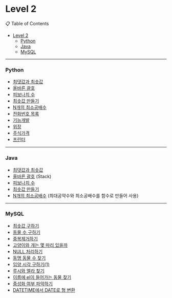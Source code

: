 # Level 2

📋 Table of Contents

- [Level 2](#level-2)
    - [Python](#python)
    - [Java](#java)
    - [MySQL](#mysql)

---

### Python
- [최댓값과 최솟값](./solution(1).py)
- [올바른 괄호](./solution(2).py)
- [피보나치 수](./solution(3).py)
- [최솟값 만들기](./solution(4).py)
- [N개의 최소공배수](./solution(5).py)
- [전화번호 목록](./solution(6).py)
- [기능개발](./solution(7).py)
- [위장](./solution(8).py)
- [주식가격](./solution(9).py)
- [프린터](./solution(10).py)

---

### Java
- [최댓값과 최솟값](./solution(1).java)
- [올바른 괄호](./solution(2).java) (Stack<Character>)
- [피보나치 수](./solution(3).java)
- [최솟값 만들기](./solution(4).java)
- [N개의 최소공배수](./solution(5).java) (최대공약수와 최소공배수를 함수로 만들어 사용)

---

### MySQL
- [최솟값 구하기](./solution_1.sql)
- [동물 수 구하기](./solution_2.sql)
- [중복제거하기](./solution_3.sql)
- [고양이와 개는 몇 마리 있을까](./solution_4.sql)
- [NULL 처리하기](./solution_5.sql)
- [동명 동물 수 찾기](./solution_6.sql)
- [입양 시각 구하기(1)](./solution_7.sql)
- [루시와 엘라 찾기](./solution_8.sql)
- [이름에 el이 들어가는 동물 찾기](./solution_9.sql)
- [중성화 여부 파악하기](./solution_10.sql)
- [DATETIME에서 DATE로 형 변환](./solution_11.sql)